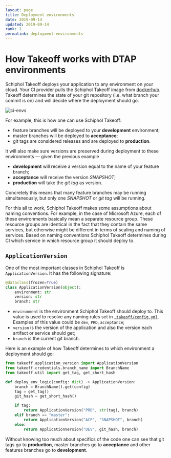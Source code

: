 ```yaml
---
layout: page
title: Deployment environments
date: 2019-09-14
updated: 2019-09-14
rank: 1
permalink: deployment-environments
---
```


# How Takeoff works with DTAP environments

Schiphol Takeoff deploys your application to any environment on your cloud. Your CI provider pulls the Schiphol Takeoff image from [dockerhub](https://hub.docker.com/r/schipholhub/takeoff). Takeoff determines the state of your git repository (i.e. what branch your commit is on) and will decide where the deployment should go. 

![ci-envs](/assets/images/ci-envs.png)

For example, this is how one can use Schiphol Takeoff:

- feature branches will be deployed to your __development__ environment; 
- master branches will be deployed to __acceptance__;
- git tags are considered releases and are deployed to __production__. 

It will also make sure versions are preserved during deployment to these environments &mdash; given the previous example 

- __development__ will receive a version equal to the name of your feature branch; 
- __acceptance__ will receive the version _SNAPSHOT_; 
- __production__ will take the _git tag_ as version. 

Concretely this means that many feature branches may be running simultaneously, but only one _SNAPSHOT_ or _git tag_ will be running.

For this all to work, Schiphol Takeoff makes some assumptions about naming conventions. For example, in the case of Microsoft Azure, each of these environments basically mean a separate resource group. These resource groups are identical in the fact that they contain the same services, but otherwise might be different in terms of scaling and naming of services. Based on naming conventions Schiphol Takeoff determines during CI which service in which resource group it should deploy to.

## `ApplicationVersion`
One of the most important classes in Schiphol Takeoff is `ApplicationVersion`. It has the following signature:

```python
@dataclass(frozen=True)
class ApplicationVersion(object):
    environment: str
    version: str
    branch: str
```

- `environment` is the environment Schiphol Takeoff should deploy to. This value is used to resolve any naming rules set in [`.takeoff/config.yml`](takeoff-config). Examples of this value could be `dev`, `PRD`, `acceptance`;
- `version` is the version of the application and also the version each artifact or service should get;
- `branch` is the current git branch.

Here is an example of how Takeoff determines to which environment a deployment should go:

```python
from takeoff.application_version import ApplicationVersion
from takeoff.credentials.branch_name import BranchName
from takeoff.util import get_tag, get_short_hash

def deploy_env_logic(config: dict) -> ApplicationVersion:
    branch = BranchName().get(config)
    tag = get_tag()
    git_hash = get_short_hash()

    if tag:
        return ApplicationVersion("PRD", str(tag), branch)
    elif branch == "master":
        return ApplicationVersion("ACP", "SNAPSHOT", branch)
    else:
        return ApplicationVersion("DEV", git_hash, branch)
```

Without knowing too much about specifics of the code one can see that git tags go to __production__, master branches go to __acceptance__ and other features branches go to __development__.

